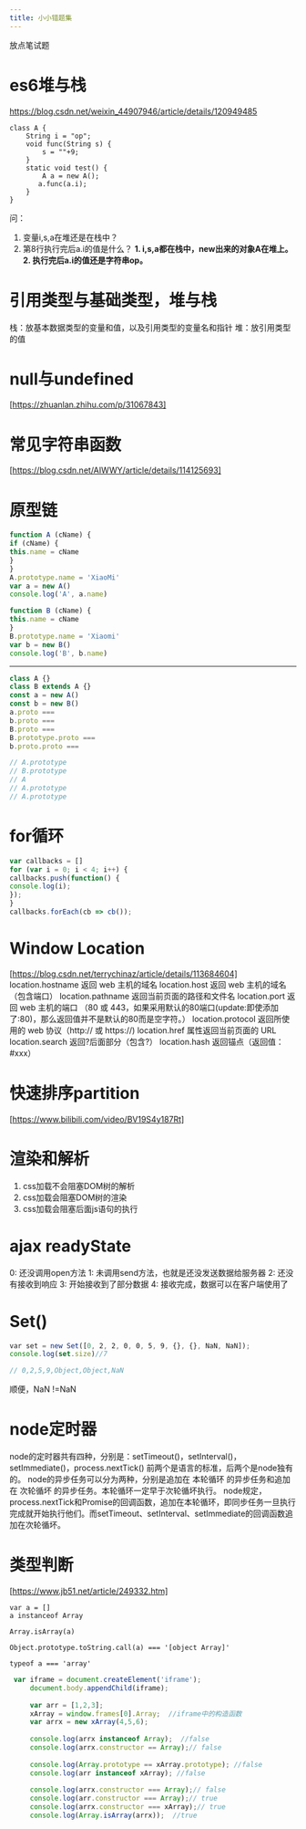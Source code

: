 ```yaml
---
title: 小小错题集
---
```

放点笔试题

# es6堆与栈
https://blog.csdn.net/weixin_44907946/article/details/120949485
```
class A {
    String i = "op";
    void func(String s) {
        s = ""+9;
    }
    static void test() {
        A a = new A();
       a.func(a.i);
    }
}
```
问：
1. 变量i,s,a在堆还是在栈中？
2. 第8行执行完后a.i的值是什么？
**1. i,s,a都在栈中，new出来的对象A在堆上。2. 执行完后a.i的值还是字符串op。**
# 引用类型与基础类型，堆与栈
栈：放基本数据类型的变量和值，以及引用类型的变量名和指针
堆：放引用类型的值
# null与undefined
[https://zhuanlan.zhihu.com/p/31067843]
# 常见字符串函数
[https://blog.csdn.net/AIWWY/article/details/114125693]
# 原型链
```js
function A (cName) {
if (cName) {
this.name = cName
}
}
A.prototype.name = 'XiaoMi'
var a = new A()
console.log('A', a.name)

function B (cName) {
this.name = cName
}
B.prototype.name = 'Xiaomi'
var b = new B()
console.log('B', b.name)
```
---
```js
class A {}
class B extends A {}
const a = new A()
const b = new B()
a.proto ===
b.proto ===
B.proto ===
B.prototype.proto ===
b.proto.proto ===

// A.prototype
// B.prototype
// A
// A.prototype
// A.prototype
```
# for循环
```js
var callbacks = []
for (var i = 0; i < 4; i++) {
callbacks.push(function() {
console.log(i);
});
}
callbacks.forEach(cb => cb());
```
# Window Location
[https://blog.csdn.net/terrychinaz/article/details/113684604]
location.hostname 返回 web 主机的域名
location.host 返回 web 主机的域名（包含端口）
location.pathname 返回当前页面的路径和文件名
location.port 返回 web 主机的端口 （80 或 443，如果采用默认的80端口(update:即使添加了:80)，那么返回值并不是默认的80而是空字符。）
location.protocol 返回所使用的 web 协议（http:// 或 https://)
location.href 属性返回当前页面的 URL
location.search 返回?后面部分（包含?）
location.hash 返回锚点（返回值：#xxx）
# 快速排序partition
[https://www.bilibili.com/video/BV19S4y187Rt]
# 渲染和解析
1.  css加载不会阻塞DOM树的解析
2.  css加载会阻塞DOM树的渲染
3.  css加载会阻塞后面js语句的执行
# ajax readyState

0: 还没调用open方法
1: 未调用send方法，也就是还没发送数据给服务器
2: 还没有接收到响应
3: 开始接收到了部分数据
4: 接收完成，数据可以在客户端使用了
# Set()
```js
var set = new Set([0, 2, 2, 0, 0, 5, 9, {}, {}, NaN, NaN]);
console.log(set.size)//7

// 0,2,5,9,Object,Object,NaN
```
顺便，NaN !=NaN
# node定时器
node的定时器共有四种，分别是：setTimeout()，setInterval()，setImmediate()，process.nextTick()
 前两个是语言的标准，后两个是node独有的。
 node的异步任务可以分为两种，分别是追加在 本轮循环 的异步任务和追加在 次轮循坏 的异步任务。本轮循环一定早于次轮循坏执行。
 node规定，process.nextTick和Promise的回调函数，追加在本轮循环，即同步任务一旦执行完成就开始执行他们。而setTimeout、setInterval、setImmediate的回调函数追加在次轮循坏。
# 类型判断
[https://www.jb51.net/article/249332.htm]

```
var a = []
a instanceof Array
  
Array.isArray(a)
  
Object.prototype.toString.call(a) === '[object Array]'

typeof a === 'array'
```
```js
 var iframe = document.createElement('iframe');
     document.body.appendChild(iframe);
 
     var arr = [1,2,3];
     xArray = window.frames[0].Array;  //iframe中的构造函数
     var arrx = new xArray(4,5,6);
 
     console.log(arrx instanceof Array);  //false
     console.log(arrx.constructor == Array);// false
 
     console.log(Array.prototype == xArray.prototype); //false
     console.log(arr instanceof xArray); //false
 
     console.log(arrx.constructor === Array);// false
     console.log(arr.constructor === Array);// true
     console.log(arrx.constructor === xArray);// true
     console.log(Array.isArray(arrx));  //true
```